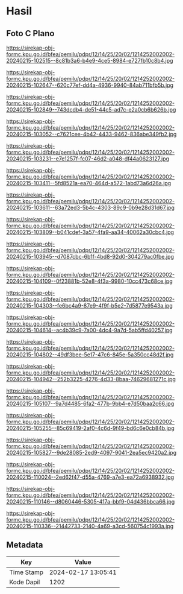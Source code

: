 # Hasil

## Foto C Plano

https://sirekap-obj-formc.kpu.go.id/bfea/pemilu/pdpr/12/14/25/20/02/1214252002002-20240215-102515--8c81b3a6-b4e9-4ce5-8984-e727fb10c8b4.jpg

https://sirekap-obj-formc.kpu.go.id/bfea/pemilu/pdpr/12/14/25/20/02/1214252002002-20240215-102647--620c77ef-dd4a-4936-9940-84ab711bfb5b.jpg

https://sirekap-obj-formc.kpu.go.id/bfea/pemilu/pdpr/12/14/25/20/02/1214252002002-20240215-102849--743dcdb4-de51-44c5-ad7c-e2a0cb6b626b.jpg

https://sirekap-obj-formc.kpu.go.id/bfea/pemilu/pdpr/12/14/25/20/02/1214252002002-20240215-103052--c7621cee-4b42-4433-9462-836abe349fb2.jpg

https://sirekap-obj-formc.kpu.go.id/bfea/pemilu/pdpr/12/14/25/20/02/1214252002002-20240215-103231--e7e1257f-fc07-46d2-a048-df44a0623127.jpg

https://sirekap-obj-formc.kpu.go.id/bfea/pemilu/pdpr/12/14/25/20/02/1214252002002-20240215-103411--5fd8521a-ea70-464d-a572-1abd73a6d26a.jpg

https://sirekap-obj-formc.kpu.go.id/bfea/pemilu/pdpr/12/14/25/20/02/1214252002002-20240215-103611--63a72ed3-5b4c-4303-89c9-0b9e28d31d67.jpg

https://sirekap-obj-formc.kpu.go.id/bfea/pemilu/pdpr/12/14/25/20/02/1214252002002-20240215-103809--b041cdef-3a57-4fa9-aa34-40062a30cbc4.jpg

https://sirekap-obj-formc.kpu.go.id/bfea/pemilu/pdpr/12/14/25/20/02/1214252002002-20240215-103945--d7087cbc-6b1f-4bd8-92d0-304279ac0fbe.jpg

https://sirekap-obj-formc.kpu.go.id/bfea/pemilu/pdpr/12/14/25/20/02/1214252002002-20240215-104109--0f23881b-52e8-4f3a-9980-10cc473c68ce.jpg

https://sirekap-obj-formc.kpu.go.id/bfea/pemilu/pdpr/12/14/25/20/02/1214252002002-20240215-104303--fe6bc4a9-87e9-4f9f-b5e2-7d5877e9543a.jpg

https://sirekap-obj-formc.kpu.go.id/bfea/pemilu/pdpr/12/14/25/20/02/1214252002002-20240215-104614--ac4b39c9-7a00-4dc4-9a7d-5ab5ffd40257.jpg

https://sirekap-obj-formc.kpu.go.id/bfea/pemilu/pdpr/12/14/25/20/02/1214252002002-20240215-104802--49df3bee-5e17-47c6-845e-5a350cc48d2f.jpg

https://sirekap-obj-formc.kpu.go.id/bfea/pemilu/pdpr/12/14/25/20/02/1214252002002-20240215-104942--252b3225-4276-4d33-8baa-74629681271c.jpg

https://sirekap-obj-formc.kpu.go.id/bfea/pemilu/pdpr/12/14/25/20/02/1214252002002-20240215-105107--9a7d4485-6fa2-477b-9bb4-e7d50baa2c66.jpg

https://sirekap-obj-formc.kpu.go.id/bfea/pemilu/pdpr/12/14/25/20/02/1214252002002-20240215-105255--85c69419-2af0-4c6d-9f49-bd6c6e0cb84b.jpg

https://sirekap-obj-formc.kpu.go.id/bfea/pemilu/pdpr/12/14/25/20/02/1214252002002-20240215-105827--9de28085-2ed9-4097-9041-2ea5ec9420a2.jpg

https://sirekap-obj-formc.kpu.go.id/bfea/pemilu/pdpr/12/14/25/20/02/1214252002002-20240215-110024--2ed62f47-d55a-4769-a7e3-ea72a6938932.jpg

https://sirekap-obj-formc.kpu.go.id/bfea/pemilu/pdpr/12/14/25/20/02/1214252002002-20240215-110146--d8060446-5305-417a-bbf9-04d436bbca66.jpg

https://sirekap-obj-formc.kpu.go.id/bfea/pemilu/pdpr/12/14/25/20/02/1214252002002-20240215-110336--21442733-2140-4a69-a3cd-560754c1993a.jpg


## Metadata

| Key        | Value               |
| ---------- | ------------------- |
| Time Stamp | 2024-02-17 13:05:41 |
| Kode Dapil | 1202                |



